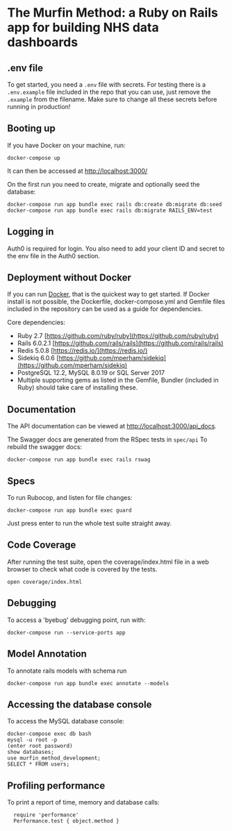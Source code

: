 # The Murfin Method: a Ruby on Rails app for building NHS data dashboards

## .env file

To get started, you need a `.env` file with secrets. For testing there is a `.env.example` file included in the repo that you can use, just remove the `.example` from the filename. Make sure to change all these secrets before running in production!

## Booting up

If you have Docker on your machine, run:

```
docker-compose up
```

It can then be accessed at [http://localhost:3000/](http://localhost:3000/)

On the first run you need to create, migrate and optionally seed the database:

```
docker-compose run app bundle exec rails db:create db:migrate db:seed
docker-compose run app bundle exec rails db:migrate RAILS_ENV=test
```

## Logging in

Auth0 is required for login. You also need to add your client ID and secret to the env file in the Auth0 section.

## Deployment without Docker

If you can run [Docker](https://en.wikipedia.org/wiki/Docker_(software)), that is the quickest way to get started. If Docker install is not possible, the Dockerfile, docker-compose.yml and Gemfile files included in the repository can be used as a guide for dependencies.

Core dependencies:

- Ruby 2.7 [https://github.com/ruby/ruby](https://github.com/ruby/ruby)
- Rails 6.0.2.1 [https://github.com/rails/rails](https://github.com/rails/rails)
- Redis 5.0.8 [https://redis.io/](https://redis.io/)
- Sidekiq 6.0.6 [https://github.com/mperham/sidekiq](https://github.com/mperham/sidekiq)
- PostgreSQL 12.2, MySQL 8.0.19 or SQL Server 2017
- Multiple supporting gems as listed in the Gemfile, Bundler (included in Ruby) should take care of installing these.

## Documentation

The API documentation can be viewed at [http://localhost:3000/api_docs](http://localhost:3000/api_docs).

The Swagger docs are generated from the RSpec tests in `spec/api` To rebuild the swagger docs:

```
docker-compose run app bundle exec rails rswag
```

## Specs

To run Rubocop, and listen for file changes:

```
docker-compose run app bundle exec guard
```

Just press enter to run the whole test suite straight away.

## Code Coverage

After running the test suite, open the coverage/index.html file in a web browser to check what code is covered by the tests.

```
open coverage/index.html
```

## Debugging

To access a 'byebug' debugging point, run with:

```
docker-compose run --service-ports app
```

## Model Annotation

To annotate rails models with schema run

```
docker-compose run app bundle exec annotate --models
```

## Accessing the database console

To access the MySQL database console:

```
docker-compose exec db bash
mysql -u root -p
(enter root password)
show databases;
use murfin_method_development;
SELECT * FROM users;
```

## Profiling performance

To print a report of time, memory and database calls:

```
  require 'performance'
  Performance.test { object.method }
```
